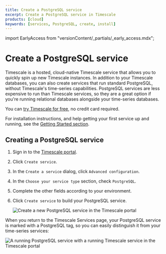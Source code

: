```yaml
---
title: Create a PostgreSQL service
excerpt: Create a PostgreSQL service in Timescale
products: [cloud]
keywords: [services, PostgreSQL, create, install]
---
```


import EarlyAccess from "versionContent/_partials/_early_access.mdx";

# Create a PostgreSQL service

<EarlyAccess />

Timescale is a hosted, cloud-native Timescale service that allows you to
quickly spin up new Timescale instances. In addition to your Timescale
databases, you can also create services that run standard PostgreSQL, without
Timescale's time-series capabilities. PostgreSQL services are less expensive to
run than Timescale services, so they are a great option if you're running
relational databases alongside your time-series databases.

You can [try Timescale for free][sign-up], no credit card required.

For installation instructions, and help getting your first service up and
running, see the [Getting Started section][cloud-install].

<Procedure>

## Creating a PostgreSQL service

1.  Sign in to the [Timescale portal][cloud-console].
1.  Click `Create service`.
1.  In the `Create a service` dialog, click `Advanced configuration`.
1.  In the `Choose your service type` section, check `PostgreSQL`.
1.  Complete the other fields according to your environment.
1.  Click `Create service` to build your PostgreSQL service.

    <img
        class="main-content__illustration"
        src="https://s3.amazonaws.com/assets.timescale.com/docs/images/tsc-create-pgservice.png"
        alt="Create a new PostgreSQL service in the Timescale portal"
    />

</Procedure>

When you return to the Timescale Services page, your PostgreSQL service is
marked with a PostgreSQL tag, so you can easily distinguish it from your
time-series services:

<img
    class="main-content__illustration"
    src="https://s3.amazonaws.com/assets.timescale.com/docs/images/tsc-view-pgservice.png"
    alt="A running PostgreSQL service with a running Timescale service in the Timescale portal"
/>

[cloud-install]: /getting-started/latest/
[sign-up]: http://console.cloud.timescale.com/signup
[cloud-console]: https://console.cloud.timescale.com/
